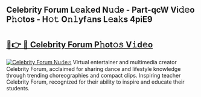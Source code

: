 ## Celebrity Forum L𝚎a𝚔ed N𝚞𝚍e - Part-qcW Vi𝚍𝚎o P𝚑𝚘tos - H𝚘𝚝 O𝚗𝚕yf𝚊ns L𝚎a𝚔s 4piE9

# <h2><a href="http://kf5r5lk.oniu.top/?m=Celebrity+Forum">🔗👉 🔴 Celebrity Forum P𝚑ot𝚘𝚜 V𝚒d𝚎o</a></h2>

[![Celebrity Forum Nu𝚍e𝚜](https://i.imgur.com/0qMVB7G.gif)](http://kf5r5lk.oniu.top/?m=Celebrity+Forum)
Virtual entertainer and multimedia creator Celebrity Forum, acclaimed for sharing dance and lifestyle knowledge through trending choreographies and compact clips. Inspiring teacher Celebrity Forum, recognized for their ability to inspire and educate their students.  
